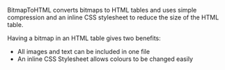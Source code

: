 BitmapToHTML converts bitmaps to HTML tables and uses simple compression and an inline CSS stylesheet to reduce the size of the HTML table.

Having a bitmap in an HTML table gives two benefits:
  * All images and text can be included in one file
  * An inline CSS Stylesheet allows colours to be changed easily
